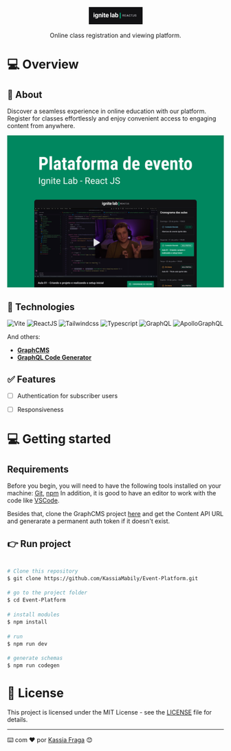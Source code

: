 <div align="center">
    <img src="./src/assets/logo.png" alt="Event Platform" />
    <p>Online class registration and viewing platform.</p>
</div>

# 💻 Overview

## 👀 About
Discover a seamless experience in online education with our platform. Register for classes effortlessly and enjoy convenient access to engaging content from anywhere.

<div align="center">
  <img src="./src/assets/Capa.png" alt="Event Platform" />
</div>

## 🚀 Technologies

![Vite](https://img.shields.io/badge/-Vite-333333?style=flat&logo=Vite&logoColor=00599C)
![ReactJS](https://img.shields.io/badge/-ReactJS-333333?style=flat&logo=react&logoColor=007396)
![Tailwindcss](https://img.shields.io/badge/-tailwindcss-333333?style=flat&logo=tailwindcss)
![Typescript](https://img.shields.io/badge/-Typescript-333333?style=flat&logo=Typescript)
![GraphQL](https://img.shields.io/badge/-GraphQL-333333?style=flat&logo=GraphQL)
![ApolloGraphQL](https://img.shields.io/badge/-ApolloGraphQL-333333?style=flat&logo=apollographql)

And others:
-   **[GraphCMS](https://graphcms.com/)**
-   **[GraphQL Code Generator](https://www.graphql-code-generator.com/)**

## ✅ Features

- [ ] Authentication for subscriber users
- [ ] Responsiveness


# 💻 Getting started

## Requirements

Before you begin, you will need to have the following tools installed on your machine:
[Git](https://git-scm.com), [npm](https://www.npmjs.com/)
In addition, it is good to have an editor to work with the code like [VSCode](https://code.visualstudio.com/).

Besides that, clone the GraphCMS project [here](https://app.graphcms.com/clone/0b394a8ea4de4556b22aaff741187e9b?name=Ignite%20Lab%20-%20Kassia%20Fraga) and get the Content API URL and generarate a permanent auth token if it doesn't exist.

## 👉 Run project
```bash

# Clone this repository
$ git clone https://github.com/KassiaMabily/Event-Platform.git

# go to the project folder
$ cd Event-Platform

# install modules
$ npm install

# run
$ npm run dev

# generate schemas
$ npm run codegen

```

# 📝 License

This project is licensed under the MIT License - see the [LICENSE](LICENSE) file for details.

---
⌨️ com ❤️ por [Kassia Fraga](https://github.com/KassiaMabily) 😊
